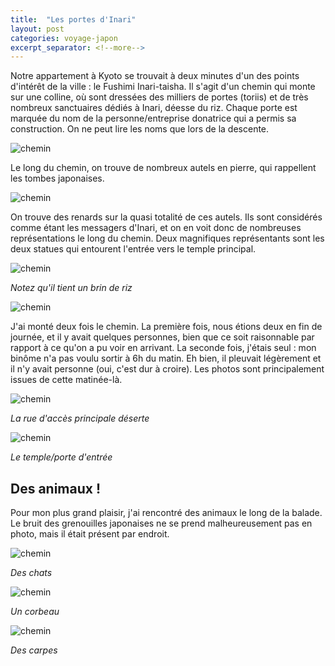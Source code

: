 ```yaml
---
title:  "Les portes d'Inari"
layout: post
categories: voyage-japon
excerpt_separator: <!--more-->
---
```



Notre appartement à Kyoto se trouvait à deux minutes d'un des points d'intérêt de la ville : le Fushimi Inari-taisha. Il s'agit d'un chemin qui monte sur une colline, où sont dressées des milliers de portes (toriis) et de très nombreux sanctuaires dédiés à Inari, déesse du riz. Chaque porte est marquée du nom de la personne/entreprise donatrice qui a permis sa construction. On ne peut lire les noms que lors de la descente.

![chemin](/assets/images/voyage-japon/inari-portes.jpg)

<!--more-->

Le long du chemin, on trouve de nombreux autels en pierre, qui rappellent les tombes japonaises.

![chemin](/assets/images/voyage-japon/inari-typique.jpg)

On trouve des renards sur la quasi totalité de ces autels.  Ils sont considérés comme étant les messagers d'Inari, et on en voit donc de nombreuses représentations le long du chemin. Deux magnifiques représentants sont les deux statues qui entourent l'entrée vers le temple principal. 

![chemin](/assets/images/voyage-japon/inari-renard-1.jpg)

*Notez qu'il tient un brin de riz*

![chemin](/assets/images/voyage-japon/inari-renard-2.jpg)

J'ai monté deux fois le chemin. La première fois, nous étions deux en fin de journée, et il y avait quelques personnes, bien que ce soit raisonnable par rapport à ce qu'on a pu voir en arrivant. La seconde fois, j'étais seul : mon binôme n'a pas voulu sortir à 6h du matin. Eh bien, il pleuvait légèrement et il n'y avait personne (oui, c'est dur à croire). Les photos sont principalement issues de cette matinée-là.

![chemin](/assets/images/voyage-japon/inari-place-deserte.jpg)

*La rue d'accès principale déserte*

![chemin](/assets/images/voyage-japon/inari-temple.jpg)

*Le temple/porte d'entrée*

## Des animaux !

Pour mon plus grand plaisir, j'ai rencontré des animaux le long de la balade. Le bruit des grenouilles japonaises ne se prend malheureusement pas en photo, mais il était présent par endroit.

![chemin](/assets/images/voyage-japon/inari-chat.jpg)

*Des chats*

![chemin](/assets/images/voyage-japon/inari-corbeau.jpg)

*Un corbeau*

![chemin](/assets/images/voyage-japon/inari-poisson.jpg)

*Des carpes*


